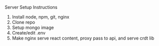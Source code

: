 Server Setup Instructions

1. Install node, npm, git, nginx
2. Clone repo
3. Setup mongo image
4. Create/edit .env
5. Make nginx serve react content, proxy pass to api, and serve crdt lib

